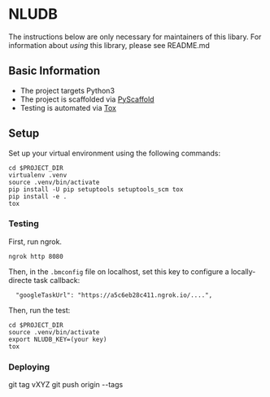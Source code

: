 # NLUDB

The instructions below are only necessary for maintainers of this libary. 
For information about *using* this library, please see README.md

## Basic Information

* The project targets Python3
* The project is scaffolded via [PyScaffold](https://pyscaffold.org/)
* Testing is automated via [Tox](https://tox.readthedocs.io/en/latest/)

## Setup

Set up your virtual environment using the following commands:

```
cd $PROJECT_DIR
virtualenv .venv
source .venv/bin/activate
pip install -U pip setuptools setuptools_scm tox
pip install -e .
tox
```

### Testing

First, run ngrok.

```
ngrok http 8080
```

Then, in the `.bmconfig` file on localhost, set this key to configure a locally-directe task callback:

```
  "googleTaskUrl": "https://a5c6eb28c411.ngrok.io/....",
```

Then, run the test:


```
cd $PROJECT_DIR
source .venv/bin/activate
export NLUDB_KEY=(your key)
tox
```

### Deploying

git tag vXYZ
git push origin --tags

